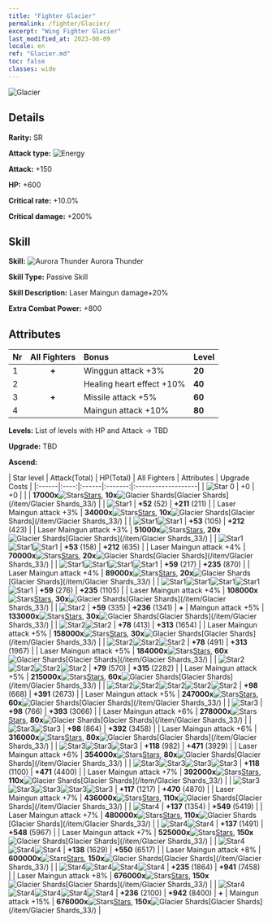```yaml
---
title: "Fighter Glacier"
permalink: /fighter/Glacier/
excerpt: "Wing Fighter Glacier"
last_modified_at: 2023-08-09
locale: en
ref: "Glacier.md"
toc: false
classes: wide
---
```



 ![Glacier](/images/ship/fj_img6.png)

## Details

 **Rarity:** SR 

 **Attack type:** ![Energy](/images/common_sx_icon8.png) 

 **Attack:** +150

 **HP:** +600

 **Critical rate:** +10.0%

 **Critical damage:** +200%

## Skill

 **Skill:** ![Aurora Thunder](/images/skill/skill_35_p.png) Aurora Thunder

 **Skill Type:**  Passive Skill

 **Skill Description:**  Laser Maingun damage+20%

 **Extra Combat Power:**  +800

## Attributes

  |  Nr | All Fighters | Bonus | Level |
  |:----|:-------------:|:--------------------|:--------|
  | 1  | **+**  | Winggun attack +3%  | **20** |
  | 2  |   | Healing heart effect +10%  | **40** |
  | 3  | **+**  | Missile attack +5%  | **60** |
  | 4  |   | Maingun attack +10%  | **80** |


 **Levels:**  List of levels with HP and Attack -> TBD

 **Upgrade:**  TBD

 **Ascend:**  

  |  Star level | Attack(Total) | HP(Total) | All Fighters | Attributes | Upgrade Costs |
  |:------|:----:|:------|:-------:|:-------------------|
  | ![Star 0](/images/s0.png)  | +0  | +0  |  |    | **17000x**![Stars](/images/item/Stars_p.png)[Stars](/item/Stars_2/), **10x**![Glacier Shards](/images/item/Glacier_Shards_p.png)[Glacier Shards](/item/Glacier Shards_33/) |
  | ![Star1](/images/s1.png)  | **+52** (52)  | **+211** (211)  |   | Laser Maingun attack +3%  | **34000x**![Stars](/images/item/Stars_p.png)[Stars](/item/Stars_2/), **10x**![Glacier Shards](/images/item/Glacier_Shards_p.png)[Glacier Shards](/item/Glacier Shards_33/) |
  | ![Star1](/images/s1.png)![Star1](/images/s1.png)  | **+53** (105)  | **+212** (423)  |   | Laser Maingun attack +3%  | **51000x**![Stars](/images/item/Stars_p.png)[Stars](/item/Stars_2/), **20x**![Glacier Shards](/images/item/Glacier_Shards_p.png)[Glacier Shards](/item/Glacier Shards_33/) |
  | ![Star1](/images/s1.png)![Star1](/images/s1.png)![Star1](/images/s1.png)  | **+53** (158)  | **+212** (635)  |   | Laser Maingun attack +4%  | **70000x**![Stars](/images/item/Stars_p.png)[Stars](/item/Stars_2/), **20x**![Glacier Shards](/images/item/Glacier_Shards_p.png)[Glacier Shards](/item/Glacier Shards_33/) |
  | ![Star1](/images/s1.png)![Star1](/images/s1.png)![Star1](/images/s1.png)![Star1](/images/s1.png)  | **+59** (217)  | **+235** (870)  |   | Laser Maingun attack +4%  | **89000x**![Stars](/images/item/Stars_p.png)[Stars](/item/Stars_2/), **20x**![Glacier Shards](/images/item/Glacier_Shards_p.png)[Glacier Shards](/item/Glacier Shards_33/) |
  | ![Star1](/images/s1.png)![Star1](/images/s1.png)![Star1](/images/s1.png)![Star1](/images/s1.png)![Star1](/images/s1.png)  | **+59** (276)  | **+235** (1105)  |   | Laser Maingun attack +4%  | **108000x**![Stars](/images/item/Stars_p.png)[Stars](/item/Stars_2/), **30x**![Glacier Shards](/images/item/Glacier_Shards_p.png)[Glacier Shards](/item/Glacier Shards_33/) |
  | ![Star2](/images/s2.png)  | **+59** (335)  | **+236** (1341)  | **+**  | Maingun attack +5%  | **133000x**![Stars](/images/item/Stars_p.png)[Stars](/item/Stars_2/), **30x**![Glacier Shards](/images/item/Glacier_Shards_p.png)[Glacier Shards](/item/Glacier Shards_33/) |
  | ![Star2](/images/s2.png)![Star2](/images/s2.png)  | **+78** (413)  | **+313** (1654)  |   | Laser Maingun attack +5%  | **158000x**![Stars](/images/item/Stars_p.png)[Stars](/item/Stars_2/), **30x**![Glacier Shards](/images/item/Glacier_Shards_p.png)[Glacier Shards](/item/Glacier Shards_33/) |
  | ![Star2](/images/s2.png)![Star2](/images/s2.png)![Star2](/images/s2.png)  | **+78** (491)  | **+313** (1967)  |   | Laser Maingun attack +5%  | **184000x**![Stars](/images/item/Stars_p.png)[Stars](/item/Stars_2/), **60x**![Glacier Shards](/images/item/Glacier_Shards_p.png)[Glacier Shards](/item/Glacier Shards_33/) |
  | ![Star2](/images/s2.png)![Star2](/images/s2.png)![Star2](/images/s2.png)![Star2](/images/s2.png)  | **+79** (570)  | **+315** (2282)  |   | Laser Maingun attack +5%  | **215000x**![Stars](/images/item/Stars_p.png)[Stars](/item/Stars_2/), **60x**![Glacier Shards](/images/item/Glacier_Shards_p.png)[Glacier Shards](/item/Glacier Shards_33/) |
  | ![Star2](/images/s2.png)![Star2](/images/s2.png)![Star2](/images/s2.png)![Star2](/images/s2.png)![Star2](/images/s2.png)  | **+98** (668)  | **+391** (2673)  |   | Laser Maingun attack +5%  | **247000x**![Stars](/images/item/Stars_p.png)[Stars](/item/Stars_2/), **60x**![Glacier Shards](/images/item/Glacier_Shards_p.png)[Glacier Shards](/item/Glacier Shards_33/) |
  | ![Star3](/images/s3.png)  | **+98** (766)  | **+393** (3066)  |   | Laser Maingun attack +6%  | **278000x**![Stars](/images/item/Stars_p.png)[Stars](/item/Stars_2/), **80x**![Glacier Shards](/images/item/Glacier_Shards_p.png)[Glacier Shards](/item/Glacier Shards_33/) |
  | ![Star3](/images/s3.png)![Star3](/images/s3.png)  | **+98** (864)  | **+392** (3458)  |   | Laser Maingun attack +6%  | **316000x**![Stars](/images/item/Stars_p.png)[Stars](/item/Stars_2/), **80x**![Glacier Shards](/images/item/Glacier_Shards_p.png)[Glacier Shards](/item/Glacier Shards_33/) |
  | ![Star3](/images/s3.png)![Star3](/images/s3.png)![Star3](/images/s3.png)  | **+118** (982)  | **+471** (3929)  |   | Laser Maingun attack +6%  | **354000x**![Stars](/images/item/Stars_p.png)[Stars](/item/Stars_2/), **80x**![Glacier Shards](/images/item/Glacier_Shards_p.png)[Glacier Shards](/item/Glacier Shards_33/) |
  | ![Star3](/images/s3.png)![Star3](/images/s3.png)![Star3](/images/s3.png)![Star3](/images/s3.png)  | **+118** (1100)  | **+471** (4400)  |   | Laser Maingun attack +7%  | **392000x**![Stars](/images/item/Stars_p.png)[Stars](/item/Stars_2/), **110x**![Glacier Shards](/images/item/Glacier_Shards_p.png)[Glacier Shards](/item/Glacier Shards_33/) |
  | ![Star3](/images/s3.png)![Star3](/images/s3.png)![Star3](/images/s3.png)![Star3](/images/s3.png)![Star3](/images/s3.png)  | **+117** (1217)  | **+470** (4870)  |   | Laser Maingun attack +7%  | **436000x**![Stars](/images/item/Stars_p.png)[Stars](/item/Stars_2/), **110x**![Glacier Shards](/images/item/Glacier_Shards_p.png)[Glacier Shards](/item/Glacier Shards_33/) |
  | ![Star4](/images/s4.png)  | **+137** (1354)  | **+549** (5419)  |   | Laser Maingun attack +7%  | **480000x**![Stars](/images/item/Stars_p.png)[Stars](/item/Stars_2/), **110x**![Glacier Shards](/images/item/Glacier_Shards_p.png)[Glacier Shards](/item/Glacier Shards_33/) |
  | ![Star4](/images/s4.png)![Star4](/images/s4.png)  | **+137** (1491)  | **+548** (5967)  |   | Laser Maingun attack +7%  | **525000x**![Stars](/images/item/Stars_p.png)[Stars](/item/Stars_2/), **150x**![Glacier Shards](/images/item/Glacier_Shards_p.png)[Glacier Shards](/item/Glacier Shards_33/) |
  | ![Star4](/images/s4.png)![Star4](/images/s4.png)![Star4](/images/s4.png)  | **+138** (1629)  | **+550** (6517)  |   | Laser Maingun attack +8%  | **600000x**![Stars](/images/item/Stars_p.png)[Stars](/item/Stars_2/), **150x**![Glacier Shards](/images/item/Glacier_Shards_p.png)[Glacier Shards](/item/Glacier Shards_33/) |
  | ![Star4](/images/s4.png)![Star4](/images/s4.png)![Star4](/images/s4.png)![Star4](/images/s4.png)  | **+235** (1864)  | **+941** (7458)  |   | Laser Maingun attack +8%  | **676000x**![Stars](/images/item/Stars_p.png)[Stars](/item/Stars_2/), **150x**![Glacier Shards](/images/item/Glacier_Shards_p.png)[Glacier Shards](/item/Glacier Shards_33/) |
  | ![Star4](/images/s4.png)![Star4](/images/s4.png)![Star4](/images/s4.png)![Star4](/images/s4.png)![Star4](/images/s4.png)  | **+236** (2100)  | **+942** (8400)  | **+**  | Maingun attack +15%  | **676000x**![Stars](/images/item/Stars_p.png)[Stars](/item/Stars_2/), **150x**![Glacier Shards](/images/item/Glacier_Shards_p.png)[Glacier Shards](/item/Glacier Shards_33/) |

